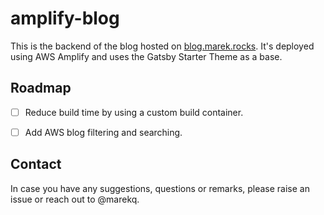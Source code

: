 amplify-blog
============

This is the backend of the blog hosted on [blog.marek.rocks](https://blog.marek.rocks). It's deployed using AWS Amplify and uses the Gatsby Starter Theme as a base. 


Roadmap
-------

- [ ] Reduce build time by using a custom build container.
- [ ] Add AWS blog filtering and searching.


Contact
-------

In case you have any suggestions, questions or remarks, please raise an issue or reach out to @marekq.

